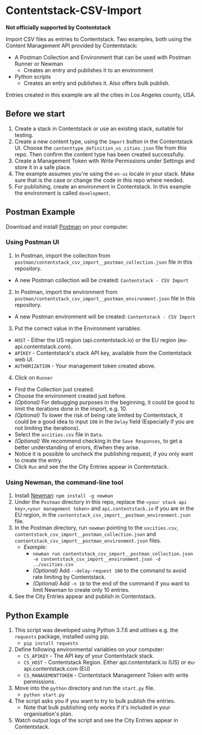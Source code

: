 # Contentstack-CSV-Import

**Not officially supported by Contentstack**

Import CSV files as entries to Contentstack.
Two examples, both using the Content Management API provided by Contentstack:
* A Postman Collection and Environment that can be used with Postman Runner or Newman
  * Creates an entry and publishes it to an environment
* Python scripts
  * Creates an entry and publishes it. Also offers bulk publish.

Entries created in this example are all the cities in Los Angeles county, USA.

##  Before we start
1. Create a stack in Contentstack or use an existing stack, suitable for testing.
2. Create a new content type, using the `Import` button in the Contentstack UI. Choose the `contenttype_definition_us_cities.json` file from this repo. Then confirm the content type has been created successfully.
3. Create a Management Token with Write Permissions under Settings and store it in a safe place.
4. The example assumes you're using the `en-us` locale in your stack. Make sure that is the case or change the code in this repo where needed.
5. For publishing, create an environment in Contentstack. In this example the environment is called `development`.

## Postman Example

Download and install [Postman](https://www.postman.com/) on your computer.

### Using Postman UI
1. In Postman, import the collection from `postman/contentstack_csv_import__postman_collection.json` file in this repository.
  * A new Postman collection will be created: `Contentstack - CSV Import`
2. In Postman, import the environment from `postman/contentstack_csv_import__postman_environment.json` file in this repository.
  * A new Postman environment will be created: `Contentstack - CSV Import`
3. Put the correct value in the Environment variables:
  * `HOST` - Either the US region (api.contentstack.io) or the EU region (eu-api.contentstack.com).
  * `APIKEY` - Contentstack's stack API key, available from the Contentstack web UI.
  * `AUTHORIZATION` - Your management token created above.
4. Click on `Runner`
  * Find the Collection just created.
  * Choose the environment created just before.
  * _(Optional)_ For debugging purposes in the beginning, it could be good to limit the iterations done in the import, e.g. 10.
  * _(Optional)_ To lower the risk of being rate limited by Contentstack, it could be a good idea to input `100` in the `Delay` field (Especially if you are not limiting the iterations).
  * Select the `uccities.csv` file in `Data`.
  * _(Optional)_  We recommend checking in the `Save Responses`, to get a better understanding of errors, if/when they arise.
  * Notice it is possible to uncheck the publishing request, if you only want to create the entry.
  * Click `Run` and see the the City Entries appear in Contentstack.

### Using Newman, the command-line tool
1. Install [Newman](https://www.npmjs.com/package/newman): `npm install -g newman`
2. Under the `Postman` directory in this repo, replace the `<your stack api key>`,`<your management token>` and `api.contentstack.io` if you are in the EU region, in the `contentstack_csv_import__postman_environment.json` file.
3. In the Postman directory, run `newman` pointing to the `uscities.csv`, `contentstack_csv_import__postman_collection.json` and `contentstack_csv_import__postman_environment.json` files.
    * *Example:*
      * `newman run contentstack_csv_import__postman_collection.json -e contentstack_csv_import__environment.json -d ../uscities.csv`
      * _(Optional)_ Add `--delay-request 100` to the command to avoid rate limiting by Contentstack.
      * _(Optional)_ Add `-n 10` to the end of the command if you want to limit Newman to create only 10 entries.
4. See the City Entries appear and publish in Contentstack.

## Python Example
1. This script was developed using Python 3.7.6 and utilises e.g. the `requests` package, installed using pip.
    * `pip install requests`
2. Define following environmental variables on your computer:
    * `CS_APIKEY` - The API key of your Contentstack stack.
    * `CS_HOST` - Contentstack Region. Either api.contentstack.io (US) or eu-api.contentstack.com (EU)
    * `CS_MANAGEMENTTOKEN` - Contentstack Management Token with write permissions.
3. Move into the `python` directory and run the `start.py` file.
    * `python start.py`
4. The script asks you if you want to try to bulk publish the entries.
    * Note that bulk publishing only works if it's included in your organisation's plan.
5. Watch output logs of the script and see the City Entries appear in Contentstack.
